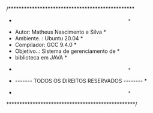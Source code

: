 /************************************************
*                                               *
* Autor: Matheus Nascimento e Silva             *
* Ambiente..: Ubuntu 20.04                      *
* Compilador: GCC 9.4.0                         *
* Objetivo..: Sistema de gerenciamento de       *
* biblioteca em JAVA                            *
*                                               *
* ------- TODOS OS DIREITOS RESERVADOS -------- *
*                                               *
*************************************************/
